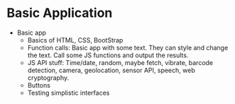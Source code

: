 # Basic Application

* Basic app
  * Basics of HTML, CSS, BootStrap
  * Function calls: Basic app with some text. They can style and change the text. Call some JS functions and output the results. 
  * JS API stuff: Time/date, random, maybe fetch, vibrate, barcode detection, camera, geolocation, sensor API, speech, web cryptography.
  * Buttons
  * Testing simplistic interfaces